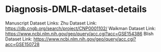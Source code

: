 # Diagnosis-DMLR-dataset-details



Manuscript Dataset Links:
Zhu Dataset Link:       https://db.cngb.org/search/project/CNP0001102/
Waikman Dataset Link:   https://www.ncbi.nlm.nih.gov/geo/query/acc.cgi?acc=GSE154386
Blish Dataset Link:     https://www.ncbi.nlm.nih.gov/geo/query/acc.cgi?acc=GSE150728
